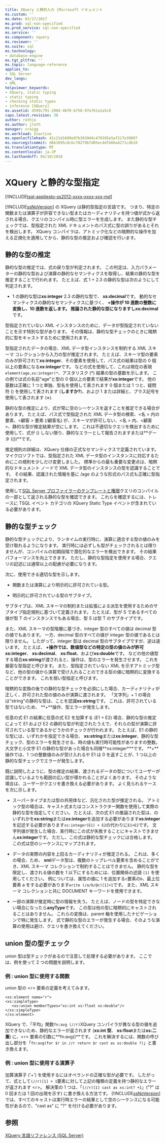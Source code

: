 ```yaml
---
title: XQuery と静的入力 |Microsoft ドキュメント
ms.custom: ''
ms.date: 03/17/2017
ms.prod: sql-non-specified
ms.prod_service: sql-non-specified
ms.service: ''
ms.component: xquery
ms.reviewer: ''
ms.suite: sql
ms.technology:
- database-engine
ms.tgt_pltfrm: ''
ms.topic: language-reference
applies_to:
- SQL Server
dev_langs:
- XML
helpviewer_keywords:
- XQuery, static typing
- static typing
- checking static types
- inference [XQuery]
ms.assetid: d599c791-200d-46f8-b758-97e761a1a5c0
caps.latest.revision: 38
author: rothja
ms.author: jroth
manager: craigg
ms.workload: Inactive
ms.openlocfilehash: 41c21d1689e97b3939d4c479395e5af217e39897
ms.sourcegitcommit: d6b1695c8cbc70279b7d85ec4dfb66a4271cdb10
ms.translationtype: MT
ms.contentlocale: ja-JP
ms.lasthandoff: 04/10/2018
---
```

# <a name="xquery-and-static-typing"></a>XQuery と静的な型指定
[!INCLUDE[tsql-appliesto-ss2012-xxxx-xxxx-xxx-md](../includes/tsql-appliesto-ss2012-xxxx-xxxx-xxx-md.md)]

  [!INCLUDE[ssNoVersion](../includes/ssnoversion-md.md)] の XQuery は静的型指定の言語です。 つまり、特定の関数または演算子が許容できない型またはカーディナリティを持つ値が式から返される場合、クエリのコンパイル時に型エラーを生成します。 また静的な型チェックでは、型指定された XML ドキュメントのパス式に型の誤りがあるとそれを検出します。 XQuery コンパイラは、アトミック化などの暗黙的な操作を加える正規化を適用してから、静的な型の推定および確認を行います。  
  
## <a name="static-type-inference"></a>静的な型の推定  
 静的な型の推定では、式の戻り型が判定されます。 この判定は、入力パラメーターの静的な型および演算の静的なセマンティクスを取得し、結果の静的な型を推定することで行われます。 たとえば、式 1 + 2.3 の静的な型は次のようにして判定されます。  
  
-   1 の静的な型は**xs:integer** 2.3 の静的な型で、 **xs:decimal**です。 動的なセマンティクスの静的なセマンティクスに基づく、 **+**操作が 10 進数の整数に変換し、10 進数を返します。 推論された静的な型になりますし**xs:decimal**です。  
  
 型指定されていない XML インスタンスのために、データが型指定されていないことを示す特別な型があります。 その情報は、静的な型チェックのときに暗黙的に型をキャストするために使用されます。  
  
 型指定されたデータの場合、XML データ型インスタンスを制約する XML スキーマ コレクションから入力の型が推定されます。 たとえば、スキーマ型の要素のみが許可されて**xs:integer**、その要素を使用して、パス式の結果は型の 0 個以上の要素になる**xs:integer**です。 などの式を使用して、これは現在の表現`element(age,xs:integer)*`、アスタリスク (\*) 結果の型の基数を示します。 この例では式の名前"age"と型の 0 個以上の要素で結果が**xs:integer**です。 他の基数は正確に 1 つと単独、型名を使用して表されます 0 個または 1 つと、疑問符 () を使用して表されます (**しますか?**)、および 1 または詳細と、プラス記号を使用して表されます (**+**).  
  
 静的な型の推定により、式が常に空のシーケンスを返すことを推定できる場合があります。 たとえば、パス式で型指定された XML データ型の検索、\<名 > 内の要素、\<顧客 > 要素 (/顧客名) が、スキーマが許可しない、\<名 > 内、\<顧客 >、静的な型が推定結果が空にします。 これは不適切なクエリを検出するために使用して、式が () しない限り、静的なエラーとして報告されますまたは**データ (())**です。  
  
 推定規則の詳細は、XQuery 仕様の正式なセマンティクスで定義されています。 マイクロソフトでは、型指定された XML データ型のインスタンスに対応するためにこの規則を少しだけ変更しました。 標準からの最も重要な変更点は、暗黙的なドキュメント ノードで XML データ型のインスタンスの型を認識することです。 その結果、認識された情報を基に /age のような形式のパス式も正確に型指定されます。  
  
 使用して[SQL Server プロファイラーのテンプレートと権限](../tools/sql-server-profiler/sql-server-profiler-templates-and-permissions.md)クエリのコンパイルの一部として返される静的な型を確認できます。 これらを確認するには、トレースに TSQL イベント カテゴリの XQuery Static Type イベントが含まれている必要があります。  
  
## <a name="static-type-checking"></a>静的な型チェック  
 静的な型チェックにより、ランタイムの実行時に、演算に適合する型の値のみを受け取れるようになります。 実行時には必ずしも型がチェックされるとは限りませんが、コンパイルの初期段階で潜在的なエラーを検出できます。 その結果パフォーマンスを向上できます。 ただし、静的な型指定を使用する場合、クエリの記述には通常以上の配慮が必要になります。  
  
 次に、使用できる適切な型を示します。  
  
-   関数または演算により明示的に許可されている型。  
  
-   明示的に許可されている型のサブタイプ。  
  
 サブタイプは、XML スキーマの制約または拡張による派生を使用するためのサブタイプ指定規則に基づいて定義されます。 たとえば、型が S であるすべての値が型 T のインスタンスでもある場合、型 S は型 T のサブタイプです。  
  
 また、XML スキーマの型階層に基づき、integer 型のすべての値は decimal 型の値でもあります。 一方、decimal 型のすべての値が integer 型の値であるとは限りません。 したがって、integer 型は decimal 型のサブタイプですが、逆は違います。 たとえば、 **+**操作では、数値型などの特定の型の値のみが許可**xs:integer**、 **xs:decimal**、 **xs:float**、および**xs:double**です。 などの他の値型する場合**xs:string**が渡されると、操作は、型のエラーを発生させます。 これを厳密な型指定と呼びます。 また、型指定されていない XML を示すアトミック型など、他の型の値から演算で受け入れることのできる型の値に暗黙的に変換することができます。 これを弱い型指定と呼びます。  
  
 暗黙的な変換の後での静的な型チェックを必須にした場合、カーディナリティが正しく、許可された型の値のみが演算に渡されます。 「文字列」+ 1 の場合は"string"の静的な型は、ことを認識**xs:string**です。 これは、許可されている型ではないため、 **+**操作、型エラーが発生します。  
  
 任意の式 E1 の結果に任意の式 E2 を加算する (E1 + E2) 場合、静的な型の推定によって E1 および E2 の静的な型が判定されたうえで、それらの型が演算に許可されている型であるかどうかのチェックが行われます。 たとえば、E1 の静的な型には、いずれかを指定できる場合、 **xs:string**または**xs:integer**、静的な型チェック、型のエラーを発生させる、時の値も実行時可能性がありますの整数。 大文字と小文字 E1 の静的な型があった場合も同様**xs:integer\***です。 **+**操作では、1 つの整数値のみが受け入れるや E1 は 0 を返すことが、1 つ以上の静的な型チェックでエラーが発生します。  
  
 既に説明したように、型の推定の結果、渡されるデータの型についてユーザーが認識しているよりも範囲の広い型が導かれることがよくあります。 そのような場合は、ユーザーがクエリを書き換える必要があります。 よく見られるケースを次に示します。  
  
-   スーパータイプまたは型の共用体など、汎化された型が推定される。 アトミック型の場合は、キャスト式またはコンストラクター関数を使用して実際の静的な型を指定してください。 たとえば、次の式 E1 の推論された型は、のいずれかを**xs:string**または**xs:integer**を追加する必要があります**xs:integer**を記述する必要があります`xs:integer(E1) + E2`の代わりに`E1+E2`です。 文字列値が発生した場合、実行時にこの式が失敗することにキャストできません**xs:integer**です。 ただし、この式は静的な型チェックには合格します。 この式は空のシーケンスにマップされます。  
  
-   データの実際の内容を上回るカーディナリティが推定される。 これは、多くの場合、ため、 **xml**データ型は、複数のトップレベル要素を含めることができ、XML スキーマ コレクションで制約することはできません。 静的な型を限定し、渡される値の数を 1 以下にするためには、位置関係の述語 `[1]` を使用してください。 例については、属性の値に 1 を追加する`c`要素の`b`、最上位要素 a をする必要があります`write (/a/b/@c)[1]+1`です。 また、XML スキーマ コレクションと共に DOCUMENT キーワードを使用できます。  
  
-   一部の演算が推定時に型の情報を失う。 たとえば、ノードの型を特定できない場合になったら**anyType**です。 この型は他の型に暗黙的にキャストされることはありません。 これらの変換は、parent 軸を使用したナビゲーションで特に発生します。 式で静的な型のエラーが発生する場合、そのような演算の使用は避け、クエリを書き換えてください。  
  
## <a name="type-checking-of-union-types"></a>union 型の型チェック  
 union 型は型チェックがあるので注意して処理する必要があります。 ここでは、例を使って 2 つの問題を説明します。  
  
### <a name="example-function-over-union-type"></a>例 : union 型に使用する関数  
 union 型の <`r`> 要素の定義を考えてみます。  
  
```  
<xs:element name="r">  
<xs:simpleType>  
   <xs:union memberTypes="xs:int xs:float xs:double"/>  
</xs:simpleType>  
</xs:element>  
```  
  
 XQuery で、「平均」関数`fn:avg (//r)`XQuery コンパイラが異なる型の値を追加できないため、静的なエラーが返されます (**xs:int 型**、 **xs:float**または**xs:二重**) に、<`r`> 要素の引数に**fn:avg()**です。 これを解決するには、関数の呼び出し部分を「`fn:avg(for $r in //r return $r cast as xs:double ?)`」と書き換えます。  
  
### <a name="example-operator-over-union-type"></a>例 : union 型に使用する演算子  
 加算演算子 ('+') を使用するにはオペランドの正確な型が必要です。 したがって、式として`(//r)[1] + 1`要素に対して上記の種類の定義を持つ静的なエラーが返されます <`r`>。 解決策の 1 つは、「`(//r)[1] cast as xs:int? +1`」("?" は 0 回または 1 回の出現を示す) に書き換える方法です。 [!INCLUDE[ssNoVersion](../includes/ssnoversion-md.md)] では、すべてのキャストは実行時エラーの結果として空のシーケンスになる可能性があるので、"cast as" に "?" を付ける必要があります。  
  
## <a name="see-also"></a>参照  
 [XQuery 言語リファレンス &#40;SQL Server&#41;](../xquery/xquery-language-reference-sql-server.md)  
  
  
